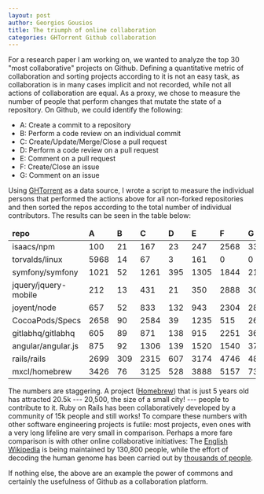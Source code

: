 ```yaml
---
layout: post
author: Georgios Gousios
title: The triumph of online collaboration 
categories: GHTorrent Github collaboration
---
```


For a research paper I am working on, we wanted to analyze the top 30 "most collaborative" projects on Github. Defining a quantitative metric of collaboration and sorting projects according to it is not an easy task, as collaboration is in many cases implicit and not recorded, while not all actions of collaboration are equal. As a proxy, we chose to measure the number of people that perform changes that mutate the state of a repository. On Github, we could identify the following:

* A: Create a commit to a repository
* B: Perform a code review on an individual commit
* C: Create/Update/Merge/Close a pull request
* D: Perform a code review on a pull request
* E: Comment on a pull request 
* F: Create/Close an issue
* G: Comment on an issue

Using [GHTorrent](http://ghtorrent.org) as a data source, I wrote a script to measure the individual persons that performed the actions above for all non-forked repositories and then sorted the repos according to the total number of individual contributors. The results can be seen in the table below:

<table class="table table-striped">
<thead>
<tr><td><b>repo</b></td><td><b>A</b></td><td><b>B</b></td><td><b>C</b></td><td><b>D</b></td><td><b>E</b></td><td><b>F</b></td><td><b>G</b></td><td><b>all</b></td></tr>
</thead>
<tbody>
<tr><td>isaacs/npm</td><td>100</td><td>21</td><td>167</td><td>23</td><td>247</td><td>2568</td><td>3302</td><td>6147</td></tr>
<tr><td>torvalds/linux</td><td>5968</td><td>14</td><td>67</td><td>3</td><td>161</td><td>0</td><td>0</td><td>6212</td></tr>
<tr><td>symfony/symfony</td><td>1021</td><td>52</td><td>1261</td><td>395</td><td>1305</td><td>1844</td><td>2160</td><td>6215</td></tr>
<tr><td>jquery/jquery-mobile</td><td>212</td><td>13</td><td>431</td><td>21</td><td>350</td><td>2888</td><td>3008</td><td>6391</td></tr>
<tr><td>joyent/node</td><td>657</td><td>52</td><td>833</td><td>132</td><td>943</td><td>2304</td><td>2805</td><td>6653</td></tr>
<tr><td>CocoaPods/Specs</td><td>2658</td><td>90</td><td>2584</td><td>39</td><td>1235</td><td>515</td><td>268</td><td>6674</td></tr>
<tr><td>gitlabhq/gitlabhq</td><td>605</td><td>89</td><td>871</td><td>138</td><td>915</td><td>2251</td><td>3608</td><td>7344</td></tr>
<tr><td>angular/angular.js</td><td>875</td><td>92</td><td>1306</td><td>139</td><td>1520</td><td>1540</td><td>3778</td><td>7919</td></tr>
<tr><td>rails/rails</td><td>2699</td><td>309</td><td>2315</td><td>607</td><td>3174</td><td>4746</td><td>4890</td><td>15339</td></tr>
<tr><td>mxcl/homebrew</td><td>3426</td><td>76</td><td>3125</td><td>528</td><td>3888</td><td>5157</td><td>7301</td><td>20510</td></tr>
</tbody>
</table>

The numbers are staggering. A project ([Homebrew](http://brew.sh/)) that is just 5 years old has attracted 20.5k --- <span class="label label-success">20,500</span>, the size of a small city! --- people to contribute to it. Ruby on Rails has been collaboratively developed by a community of 15k people and still works! To compare these numbers with other software engineering projects is futile: most projects, even ones with a very long lifeline are very small in comparison. Perhaps a more fare comparison is with other online collaborative initiatives: The [English Wikipedia](http://en.wikipedia.org/wiki/Wikipedia:Wikipedians) is being maintained by 130,800 people, while the effort of decoding the human genome has been carried out by [thousands of people](http://www.genome.gov/DNADay/q.cfm?aid=402&year=2007).

If nothing else, the above are an example the power of commons and certainly the usefulness of Github as a collaboration platform.
